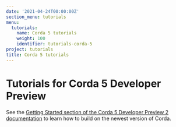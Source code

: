 ```yaml
---
date: '2021-04-24T00:00:00Z'
section_menu: tutorials
menu:
  tutorials:
    name: Corda 5 tutorials
    weight: 100
    identifier: tutorials-corda-5
project: tutorials
title: Corda 5 tutorials
---
```


# Tutorials for Corda 5 Developer Preview

See the [Getting Started section of the Corda 5 Developer Preview 2 documentation](../../../en/platform/corda/5.0-dev-preview-2/getting-started/get-started.html) to learn how to build on the newest version of Corda.

